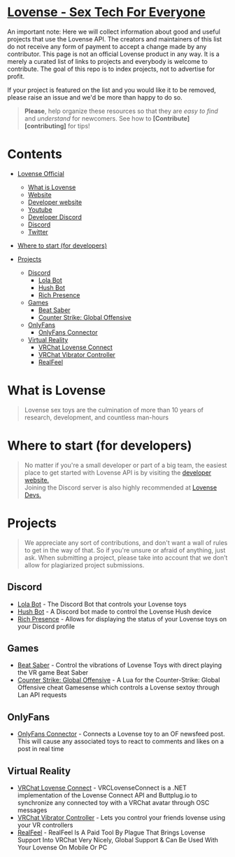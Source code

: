 # [Lovense - Sex Tech For Everyone](https://developer.lovense.com) <!-- omit in toc -->

An important note: Here we will collect information about good and useful projects that use the Lovense API.
The creators and maintainers of this list do not receive any form of payment to accept a change made by any contributor. This page is not an official Lovense product in any way. It is a merely a curated list of links to projects and everybody is welcome to contribute. The goal of this repo is to index projects, not to advertise for profit.

If your project is featured on the list and you would like it to be removed, please raise an issue and we'd be more than happy to do so.
> **Please**, help organize these resources so that they are _easy to find_ and _understand_ for newcomers. See how to **[Contribute][contributing]** for tips!

# Contents  <!-- omit in toc -->

<!-- TOC -->

- [Lovense Official](#lovense-official)
	- [What is Lovense](#what-is-lovense)
	- [Website](https://lovense.com)
	- [Developer website](https://developer.lovense.com/)
	- [Youtube](https://www.youtube.com/c/LovenseHome)
	- [Developer Discord](https://discord.gg/dW9f54BwqR)
	- [Discord](https://discord.com/invite/lovense)
	- [Twitter](https://twitter.com/Lovense)
- [Where to start (for developers)](#where-to-start-for-developers)
	
- [Projects](#Projects)
	- [Discord](#discord)
		- [Lola Bot](#lola-bot)
		- [Hush Bot](#hush-bot)
		- [Rich Presence](#rich-presence)
	- [Games](#games)
		- [Beat Saber](#beat-saber)
		- [Counter Strike: Global Offensive](#counter-strike-global-offensive)
	- [OnlyFans](#onlyfans)
		- [OnlyFans Connector](#onlyfans-connector)
	- [Virtual Reality](#virtual-reality)
		- [VRChat Lovense Connect](#vrchat-lovense-connect)
		- [VRChat Vibrator Controller](#vrchat-vibrator-controller)
		- [RealFeel](#realfeel)
	

# What is Lovense
> Lovense sex toys are the culmination of more than 10 years of research, development, and countless man-hours

# Where to start (for developers)
> No matter if you're a small developer or part of a big team, the easiest place to get started with Lovense API is by visiting the [developer website.](https://developer.lovense.com/)
> <br />Joining the Discord server is also highly recommended at [Lovense Devs.](https://discord.gg/dW9f54BwqR)
	
# Projects
> We appreciate any sort of contributions, and don't want a wall of rules to get in the way of that. So if you're unsure or afraid of anything, just ask. When submitting a project, please take into account that we don’t allow for plagiarized project submissions. 

## Discord

- [Lola Bot](https://github.com/lolabray/lolabot) - The Discord Bot that controls your Lovense toys
- [Hush Bot](https://github.com/Ameliaaaaaaa/HushBot) - A Discord bot made to control the Lovense Hush device
- [Rich Presence](https://github.com/Jul1aK0wal1k/LovenseDiscordRichPresence) - Allows for displaying the status of your Lovense toys on your Discord profile

## Games

- [Beat Saber](https://github.com/Sesch69/LovenseBSControl) - Control the vibrations of Lovense Toys with direct playing the VR game Beat Saber
- [Counter Strike: Global Offensive](https://github.com/estrogen/lovense.gs) - A Lua for the Counter-Strike: Global Offensive cheat Gamesense which controls a Lovense sextoy through Lan API requests

## OnlyFans
- [OnlyFans Connector](https://github.com/crcl2048/OFLovenseConnector) - Connects a Lovense toy to an OF newsfeed post. This will cause any associated toys to react to comments and likes on a post in real time

## Virtual Reality

- [VRChat Lovense Connect](https://github.com/PingerSurprise/VrcLovenseConnect) - VRCLovenseConnect is a .NET implementation of the Lovense Connect API and Buttplug.io to synchronize any connected toy with a VRChat avatar through OSC messages
- [VRChat Vibrator Controller](https://github.com/MeepsKitten/VRChatVibratorController) - Lets you control your friends lovense using your VR controllers
- [RealFeel](https://github.com/PlagueVRC/RealFee) - RealFeel Is A Paid Tool By Plague That Brings Lovense Support Into VRChat Very Nicely, Global Support & Can Be Used With Your Lovense On Mobile Or PC
